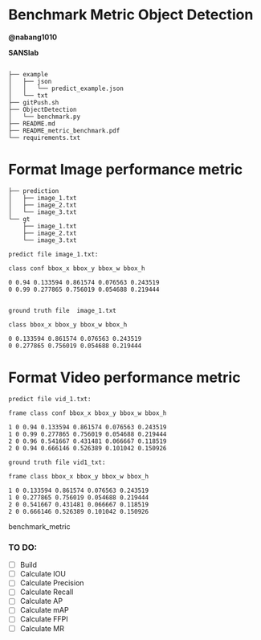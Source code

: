 # Benchmark Metric Object Detection

**@nabang1010**

**SANSlab**


```

├── example
│   ├── json
│   │   └── predict_example.json
│   └── txt
├── gitPush.sh
├── ObjectDetection
│   └── benchmark.py
├── README.md
├── README_metric_benchmark.pdf
└── requirements.txt
```

# Format Image performance metric

```
├── prediction
│   ├── image_1.txt
│   ├── image_2.txt
│   └── image_3.txt
└── gt
    ├── image_1.txt
    ├── image_2.txt
    └── image_3.txt

```

```
predict file image_1.txt:

class conf bbox_x bbox_y bbox_w bbox_h

0 0.94 0.133594 0.861574 0.076563 0.243519
0 0.99 0.277865 0.756019 0.054688 0.219444


ground truth file  image_1.txt

class bbox_x bbox_y bbox_w bbox_h

0 0.133594 0.861574 0.076563 0.243519
0 0.277865 0.756019 0.054688 0.219444

```
# Format Video performance metric

```
predict file vid_1.txt:

frame class conf bbox_x bbox_y bbox_w bbox_h

1 0 0.94 0.133594 0.861574 0.076563 0.243519
1 0 0.99 0.277865 0.756019 0.054688 0.219444
2 0 0.96 0.541667 0.431481 0.066667 0.118519
2 0 0.94 0.666146 0.526389 0.101042 0.150926

ground truth file vid1_txt:

frame class bbox_x bbox_y bbox_w bbox_h

1 0 0.133594 0.861574 0.076563 0.243519
1 0 0.277865 0.756019 0.054688 0.219444
2 0 0.541667 0.431481 0.066667 0.118519
2 0 0.666146 0.526389 0.101042 0.150926

```

benchmark_metric

### TO DO:
- [ ] Build 
- [ ] Calculate IOU
- [ ] Calculate Precision
- [ ] Calculate Recall
- [ ] Calculate AP
- [ ] Calculate mAP
- [ ] Calculate FFPI
- [ ] Calculate MR
